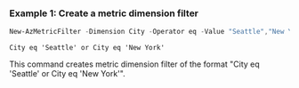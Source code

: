 ### Example 1: Create a metric dimension filter
```powershell
New-AzMetricFilter -Dimension City -Operator eq -Value "Seattle","New York"
```

```output
City eq 'Seattle' or City eq 'New York'
```

This command creates metric dimension filter of the format "City eq 'Seattle' or City eq 'New York'".

